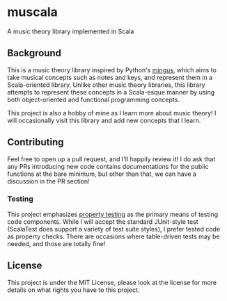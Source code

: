 # muscala
A music theory library implemented in Scala

## Background

This is a music theory library inspired by Python's 
[mingus](https://github.com/bspaans/python-mingus), which aims to take musical 
concepts such as notes and keys, and represent them in a Scala-oriented library.
Unlike other music theory libraries, this library attempts to represent
these concepts in a Scala-esque manner by using both object-oriented and
functional programming concepts.

This project is also a hobby of mine as I learn more about music theory! I will
occasionally visit this library and add new concepts that I learn.

## Contributing
Feel free to open up a pull request, and I'll happily review it! I do ask that
any PRs introducing new code contains documentations for the public functions
at the bare minimum, but other than that, we can have a discussion in the
PR section!

### Testing
This project emphasizes [property testing](https://www.scalatest.org/user_guide/property_based_testing) 
as the primary means of testing code components. While I will accept the 
standard JUnit-style test (ScalaTest does support a variety of test suite 
styles), I prefer tested code as property checks. There are occasions where
table-driven tests may be needed, and those are totally fine!

## License
This project is under the MIT License, please look at the license for more
details on what rights you have to this project.
